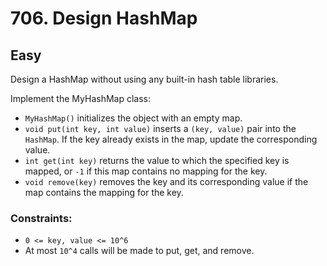 # 706. Design HashMap

## Easy

Design a HashMap without using any built-in hash table libraries.

Implement the MyHashMap class:

- `MyHashMap()` initializes the object with an empty map.
- `void put(int key, int value)` inserts a `(key, value)` pair into the `HashMap`. If the key already exists in the map,
  update the corresponding value.
- `int get(int key)` returns the value to which the specified key is mapped, or `-1` if this map contains no mapping for
  the key.
- `void remove(key)` removes the key and its corresponding value if the map contains the mapping for the key.

### Constraints:

- `0 <= key, value <= 10^6`
- At most `10^4` calls will be made to put, get, and remove.

